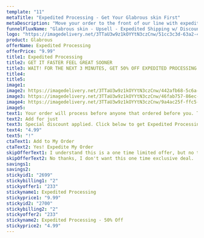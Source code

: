 ```yaml
---
template: "11"
metaTitle: "Expedited Processing - Get Your Glabrous skin First"
metaDescription: "Move your order to the front of our line with expedited processing."
funnelFluxName: "Glabrous skin - Upsell - Expedited Shipping w/ Discounted Downsell"
logo: "https://imagedelivery.net/3TTaU3w9z1kOYYtN3czCnw/51cc3c3d-63a2-4a6c-c06d-2815136d4b00/public"
product: Glabrous
offerName: Expedited Processing
offerPrice: "9.99"
title1: Expedited Processing
title2: GET IT FASTER FEEL GREAT SOONER
title3: WAIT! FOR THE NEXT 3 MINUTES, GET 50% OFF EXPEDITED PROCESSING!
title4:
title5:
image1:
image2: https://imagedelivery.net/3TTaU3w9z1kOYYtN3czCnw/442afb68-5c6a-4cf7-7707-a4259d0b2200/public
image3: https://imagedelivery.net/3TTaU3w9z1kOYYtN3czCnw/46fab757-86ec-4644-486e-eaccc2712b00/public
image4: https://imagedelivery.net/3TTaU3w9z1kOYYtN3czCnw/9a4ac25f-ffc5-4b87-8a07-da54f3448300/public
image5:
text1: Your order will process before anyone that ordered before you. The quicker you get your order, the sooner you will start seeing the results.
text2: Add for just
text3: Special discount applied. Click below to get Expedited Processing for only
text4: "4.99"
text5: "!"
ctaText1: Add to My Order
ctaText2: Yes! Expedite My Order
skipOfferText1: I understand this is a one time limited offer, but no thanks!
skipOfferText2: No thanks, I don't want this one time exclusive deal.
savings1:
savings2:
stickyid1: "2699"
stickybilling1: "2"
stickyoffer1: "233"
stickyname1: Expedited Processing
stickyprice1: "9.99"
stickyid2: "2700"
stickybilling2: "2"
stickyoffer2: "233"
stickyname2: Expedited Processing - 50% Off
stickyprice2: "4.99"
---
```


